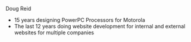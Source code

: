 Doug Reid
- 15 years designing PowerPC Processors for Motorola
- The last 12 years doing website development for internal and external websites for multiple companies



